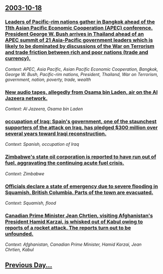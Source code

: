 ## [2003-10-18](/news/2003/10/18/index.md)

### [ Leaders of Pacific-rim nations gather in Bangkok ahead of the 11th Asian Pacific Economic Cooperation (APEC) conference. President George W. Bush arrives in Thailand ahead of an APEC summit of 21 Asia-Pacific government leaders which is likely to be dominated by discussions of the War on Terrorism and trade friction between rich and poor nations (trade and currency).](/news/2003/10/18/leaders-of-pacific-rim-nations-gather-in-bangkok-ahead-of-the-11th-asian-pacific-economic-cooperation-apec-conference-president-george-w.md)
_Context: APEC, Asia Pacific, Asian Pacific Economic Cooperation, Bangkok, George W. Bush, Pacific-rim nations, President, Thailand, War on Terrorism, government, nation, poverty, trade, wealth_

### [ New audio tapes, allegedly from Osama bin Laden, air on the Al Jazeera network.](/news/2003/10/18/new-audio-tapes-allegedly-from-osama-bin-laden-air-on-the-al-jazeera-network.md)
_Context: Al Jazeera, Osama bin Laden_

### [ occupation of Iraq: Spain's government, one of the staunchest supporters of the attack on Iraq, has pledged $300 million over several years toward Iraqi reconstruction.](/news/2003/10/18/occupation-of-iraq-spain-s-government-one-of-the-staunchest-supporters-of-the-attack-on-iraq-has-pledged-300-million-over-several-years.md)
_Context: Spanish, occupation of Iraq_

### [ Zimbabwe's state oil corporation is reported to have run out of fuel, aggravating the continuing acute fuel crisis.](/news/2003/10/18/zimbabwe-s-state-oil-corporation-is-reported-to-have-run-out-of-fuel-aggravating-the-continuing-acute-fuel-crisis.md)
_Context: Zimbabwe_

### [ Officials declare a state of emergency due to severe flooding in Squamish, British Columbia. Parts of the town are evacuated.](/news/2003/10/18/officials-declare-a-state-of-emergency-due-to-severe-flooding-in-squamish-british-columbia-parts-of-the-town-are-evacuated.md)
_Context: Squamish, flood_

### [ Canadian Prime Minister Jean Chrtien, visiting Afghanistan's President Hamid Karzai, is whisked out of Kabul owing to reports of a rocket attack. The reports turn out to be unfounded.](/news/2003/10/18/canadian-prime-minister-jean-chretien-visiting-afghanistan-s-president-hamid-karzai-is-whisked-out-of-kabul-owing-to-reports-of-a-rocket.md)
_Context: Afghanistan, Canadian Prime Minister, Hamid Karzai, Jean Chrtien, Kabul_

## [Previous Day...](/news/2003/10/17/index.md)

